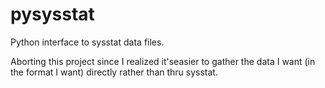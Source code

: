 pysysstat
=========

Python interface to sysstat data files.

Aborting this project since I realized it'seasier to gather the data I want (in the format I want) directly
rather than thru sysstat.
